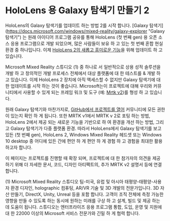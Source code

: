 # <a name="the-making-of-galaxy-explorer-for-hololens-2"></a>HoloLens 용 Galaxy 탐색기 만들기 2

HoloLens의 Galaxy 탐색기를 업데이트 하는 방법 2를 시작 합니다. [Galaxy 탐색기] (https://docs.microsoft.com/windows/mixed-reality/galaxy-explorer "Galaxy 탐색기") 는 원래 아이디어 프로그램 공유를 통해 HoloLens (첫 번째 gen) 용 오픈 소스 응용 프로그램으로 개발 되었으며, 많은 사람들이 보유 하 고 있는 첫 번째 혼합 현실 환경 중 하나입니다. 이제 [HoloLens 2의 새롭고 흥미로운 기능](https://www.microsoft.com/hololens/hardware)을 위해 업데이트 하 고 있습니다.

Microsoft Mixed Reality 스튜디오 (1) 중 하나로 서 일반적으로 상용 성적 솔루션을 개발 하 고 창의적인 개발 프로세스 전체에서 대상 플랫폼에 대 한 테스트를 & 개발 하 고 있습니다. 이제 HoloLens 2 장치에 아직 액세스할 수 없지만 Galaxy 탐색기에 대 한 업데이트를 시작 하는 것이 좋습니다. Microsoft는이 프로젝트에 대해 우리와 커뮤니티에서 사용할 수 있게 되는 프레임 워크 및 도구 (예: [Mrtk v2](https://microsoft.github.io/MixedRealityToolkit-Unity/Documentation/GettingStartedWithTheMRTK.html))를 형성 하 고 있습니다.

원래 Galaxy 탐색기와 마찬가지로, [GitHub에서 프로젝트를 열어](https://github.com/Microsoft/GalaxyExplorer) 커뮤니티에 모든 권한이 있는지 확인 하 게 됩니다. 또한 MRTK v1에서 MRTK v 2로 포팅 하는 방법, HoloLens 2에서 제공 되는 새로운 기능을 기반으로 하 여 환경을 개선 하는 방법, 그리고 Galaxy 탐색기가 다중 플랫폼 환경. 따라서 HoloLens에서 Galaxy 탐색기를 보고 있든 (첫 번째 gen), HoloLens 2, Windows Mixed Reality 헤드셋 또는 Windows 10 desktop 중 어디에 있든 간에 편안 하 게 편안 하 게 경험 하 고 경험을 최대한 활용 하고자 합니다.

이 페이지는 프로젝트를 진행할 때 확장 되며, 프로젝트에 대 한 참가자의 의견을 제공 하기 위해 더 자세한 문서, 코드, 디자인 아티팩트의, 추가 MRTK v2 설명서 등에 연결 합니다.



(1) Microsoft Mixed Reality 스튜디오 팀-미국, 유럽 및 아시아 태평양-태평양-사용자 환경 디자인, holographic 컴퓨팅, AR/VR 기술 및 3D 개발의 전문가입니다. 3D 자산 만들기, DirectX, Unity, Unreal 등을 포함 합니다. 고객이 조직 전체에 측정 가능한 영향을 만들 수 있도록 하는 동시에 원하는 미래를 구상 하 고 설계, 빌드 및 제공 하는 데 도움이 됩니다. 스튜디오는 엔터프라이즈 응용 프로그램 통합, 도입, 운영 및 지원에 대 한 22000 이상의 Microsoft 서비스 전문가와 긴밀 하 게 협력 합니다.
